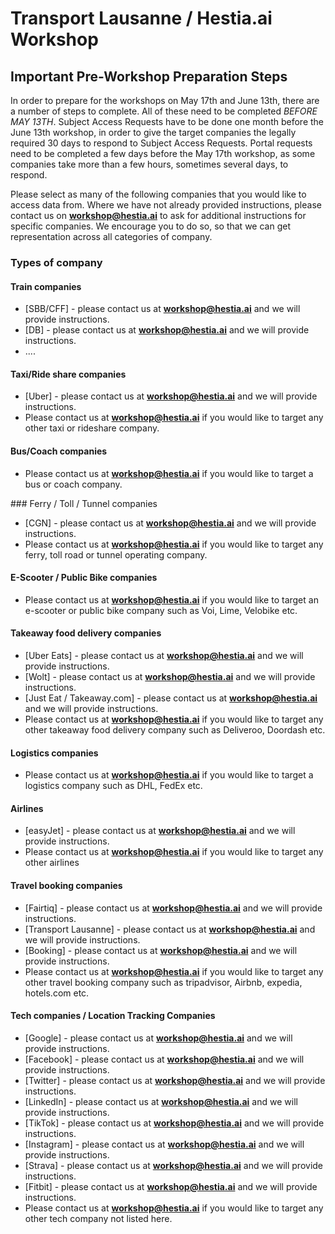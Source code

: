 # Transport Lausanne / Hestia.ai Workshop

## Important Pre-Workshop Preparation Steps

In order to prepare for the workshops on May 17th and June 13th, there are a number of steps to complete. All of these need to be completed *BEFORE MAY 13TH*. 
Subject Access Requests have to be done one month before the June 13th workshop, in order to give the target companies the legally required 30 days to respond to Subject Access Requests. Portal requests need to be completed a few days before the May 17th workshop, as some companies take more than a few hours, sometimes several days, to respond.

Please select as many of the following companies that you would like to access data from. Where we have not already provided instructions, please contact us on **workshop@hestia.ai** to ask for additional instructions for specific companies. We encourage you to do so, so that we can get representation across all categories of company.

### Types of company

#### Train companies

- [SBB/CFF] - please contact us at **workshop@hestia.ai** and we will provide instructions.
- [DB] - please contact us at **workshop@hestia.ai** and we will provide instructions.
- ....

#### Taxi/Ride share companies

- [Uber] - please contact us at **workshop@hestia.ai** and we will provide instructions.
- Please contact us at **workshop@hestia.ai** if you would like to target any other taxi or rideshare company. 

#### Bus/Coach companies

- Please contact us at **workshop@hestia.ai** if you would like to target a bus or coach company.

### Ferry / Toll / Tunnel companies

- [CGN] - please contact us at **workshop@hestia.ai** and we will provide instructions.
- Please contact us at **workshop@hestia.ai** if you would like to target any ferry, toll road or tunnel operating company.

#### E-Scooter / Public Bike companies

- Please contact us at **workshop@hestia.ai** if you would like to target an e-scooter or public bike company such as Voi, Lime, Velobike etc.

#### Takeaway food delivery companies

- [Uber Eats] - please contact us at **workshop@hestia.ai** and we will provide instructions.
- [Wolt] - please contact us at **workshop@hestia.ai** and we will provide instructions.
- [Just Eat / Takeaway.com] - please contact us at **workshop@hestia.ai** and we will provide instructions.
- Please contact us at **workshop@hestia.ai** if you would like to target any other takeaway food delivery company such as Deliveroo, Doordash etc.

#### Logistics companies

- Please contact us at **workshop@hestia.ai** if you would like to target a logistics company such as DHL, FedEx etc.

#### Airlines

- [easyJet] - please contact us at **workshop@hestia.ai** and we will provide instructions.
- Please contact us at **workshop@hestia.ai** if you would like to target any other airlines

#### Travel booking companies

- [Fairtiq] - please contact us at **workshop@hestia.ai** and we will provide instructions.
- [Transport Lausanne] - please contact us at **workshop@hestia.ai** and we will provide instructions.
- [Booking] - please contact us at **workshop@hestia.ai** and we will provide instructions.
- Please contact us at **workshop@hestia.ai** if you would like to target any other travel booking company such as tripadvisor, Airbnb, expedia, hotels.com etc.

#### Tech companies / Location Tracking Companies

- [Google] - please contact us at **workshop@hestia.ai** and we will provide instructions.
- [Facebook] - please contact us at **workshop@hestia.ai** and we will provide instructions.
- [Twitter] - please contact us at **workshop@hestia.ai** and we will provide instructions.
- [LinkedIn] - please contact us at **workshop@hestia.ai** and we will provide instructions.
- [TikTok] - please contact us at **workshop@hestia.ai** and we will provide instructions.
- [Instagram] - please contact us at **workshop@hestia.ai** and we will provide instructions.
- [Strava] - please contact us at **workshop@hestia.ai** and we will provide instructions.
- [Fitbit] - please contact us at **workshop@hestia.ai** and we will provide instructions.
- Please contact us at **workshop@hestia.ai** if you would like to target any other tech company not listed here. 
